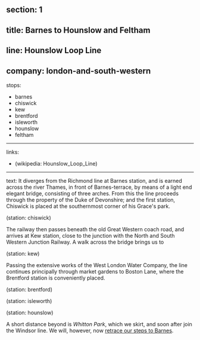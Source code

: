 ﻿section: 1
----
title: Barnes to Hounslow and Feltham
----
line: Hounslow Loop Line
----
company: london-and-south-western
----
stops:
- barnes
- chiswick
- kew
- brentford
- isleworth
- hounslow
- feltham
----
links:
- (wikipedia: Hounslow_Loop_Line)
----
text: It diverges from the Richmond line at Barnes station, and is earned across the river Thames, in front of Barnes-terrace, by means of a light end elegant bridge, consisting of three arches. From this the line proceeds through the property of the Duke of Devonshire; and the first station, Chiswick is placed at the southernmost corner of his Grace's park.

(station: chiswick)

The railway then passes beneath the old Great Western coach road, and arrives at Kew station, close to the junction with the North and South Western Junction Railway. A walk across the bridge brings us to

(station: kew)

Passing the extensive works of the West London Water Company, the line continues principally through market gardens to Boston Lane, where the Brentford station is conveniently placed.

(station: brentford)

(station: isleworth)

(station: hounslow)

A short distance beyond is *Whitton Park*, which we skirt, and soon after join the Windsor line. We will, however, now [retrace our steps to Barnes](/routes/london-to-richmond-and-staines#barnes).
